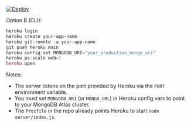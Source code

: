 

[![Deploy](https://www.herokucdn.com/deploy/button.svg)](https://heroku.com/deploy?template=https:https://github.com/Itxxwasi/testing-debuging.git)

Option B (CLI):

```powershell
heroku login
heroku create your-app-name
heroku git:remote -a your-app-name
git push heroku main
heroku config:set MONGODB_URI="your_production_mongo_uri"
heroku ps:scale web=1
heroku open
```

Notes:
- The server listens on the port provided by Heroku via the `PORT` environment variable.
- You must set `MONGODB_URI` (or `MONGO_URL`) in Heroku config vars to point to your MongoDB Atlas cluster.
- The `Procfile` in the repo already points Heroku to start `node server/index.js`.

